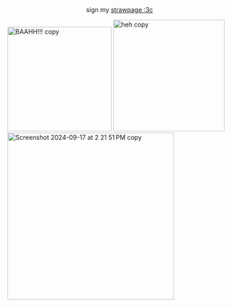 <center>sign my <a href="[url](https://steenerico.straw.page)">strawpage :3c</a></center>

<img width="234" alt="BAAHH!!! copy" src="https://github.com/user-attachments/assets/9666ab7a-311f-4e27-af6f-de3e22c69f5c" /> <img width="250" alt="heh copy" src="https://github.com/user-attachments/assets/2803dc13-37ec-4615-878d-2c1f43aef8e3" /> <img width="374" alt="Screenshot 2024-09-17 at 2 21 51 PM copy" src="https://github.com/user-attachments/assets/82ce9575-37d9-466d-8a12-587f217a7297" /> 



<!--
**faustsharks/faustsharks** is a ✨ _special_ ✨ repository because its `README.md` (this file) appears on your GitHub profile.

Here are some ideas to get you started:

- 🔭 I’m currently working on ...
- 🌱 I’m currently learning ...
- 👯 I’m looking to collaborate on ...
- 🤔 I’m looking for help with ...
- 💬 Ask me about ...
- 📫 How to reach me: ...
- 😄 Pronouns: ...
- ⚡ Fun fact: ...
-->
